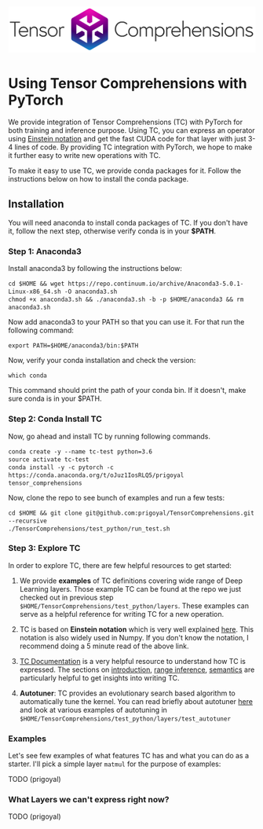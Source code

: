 # ![Tensor Comprehensions](docs/source/_static/img/tc-logo-full-color-with-text-2.png)

# Using Tensor Comprehensions with PyTorch

We provide integration of Tensor Comprehensions (TC) with PyTorch for both training
and inference purpose. Using TC, you can express an operator using [Einstein
notation](https://obilaniu6266h16.wordpress.com/2016/02/04/einstein-summation-in-numpy/)
and get the fast CUDA code for that layer with just 3-4 lines of code. By providing
TC integration with PyTorch, we hope to make it further easy to write new
operations with TC.

To make it easy to use TC, we provide conda packages for it. Follow the instructions
below on how to install the conda package.

## Installation
You will need anaconda to install conda packages of TC. If you don't have it, follow the next step, otherwise verify conda is in your **$PATH**.

### **Step 1:** Anaconda3
Install anaconda3 by following the instructions below:

```Shell
cd $HOME && wget https://repo.continuum.io/archive/Anaconda3-5.0.1-Linux-x86_64.sh -O anaconda3.sh
chmod +x anaconda3.sh && ./anaconda3.sh -b -p $HOME/anaconda3 && rm anaconda3.sh
```

Now add anaconda3 to your PATH so that you can use it. For that run the following command:

```Shell
export PATH=$HOME/anaconda3/bin:$PATH
```

Now, verify your conda installation and check the version:

```Shell
which conda
```

This command should print the path of your conda bin. If it doesn't, make sure conda is
in your $PATH.

### **Step 2**: Conda Install TC

Now, go ahead and install TC by running following commands.

```Shell
conda create -y --name tc-test python=3.6
source activate tc-test
conda install -y -c pytorch -c https://conda.anaconda.org/t/oJuz1IosRLQ5/prigoyal tensor_comprehensions
```

Now, clone the repo to see bunch of examples and run a few tests:

```Shell
cd $HOME && git clone git@github.com:prigoyal/TensorComprehensions.git --recursive
./TensorComprehensions/test_python/run_test.sh
```

### **Step 3**: Explore TC

In order to explore TC, there are few helpful resources to get started:

1. We provide **examples** of TC definitions covering wide range of Deep Learning layers.
Those example TC can be found at the repo we just checked out in previous step
`$HOME/TensorComprehensions/test_python/layers`. These examples can serve as a helpful reference
for writing TC for a new operation.

2. TC is based on **Einstein notation** which is very well explained [here](https://obilaniu6266h16.wordpress.com/2016/02/04/einstein-summation-in-numpy/). This notation is
also widely used in Numpy. If you don't know the notation, I recommend doing a 5 minute read of the above link.

3. [TC Documentation](https://facebookresearch.github.io/TensorComprehensions/index.html)
is a very helpful resource to understand how TC is expressed. The sections on
[introduction](https://facebookresearch.github.io/TensorComprehensions/introduction.html),
[range inference](https://facebookresearch.github.io/TensorComprehensions/inference.html),
[semantics](https://facebookresearch.github.io/TensorComprehensions/semantics.html)
are particularly helpful to get insights into writing TC.

4. **Autotuner**: TC provides an evolutionary search based algorithm to automatically tune the kernel.
You can read briefly about autotuner [here]() and look at various examples of autotuning
in `$HOME/TensorComprehensions/test_python/layers/test_autotuner`

### Examples

Let's see few examples of what features TC has and what you can do as a starter. I'll pick a simple layer `matmul`
for the purpose of examples:

TODO (prigoyal)

### What Layers we can't express right now?

TODO (prigoyal)
